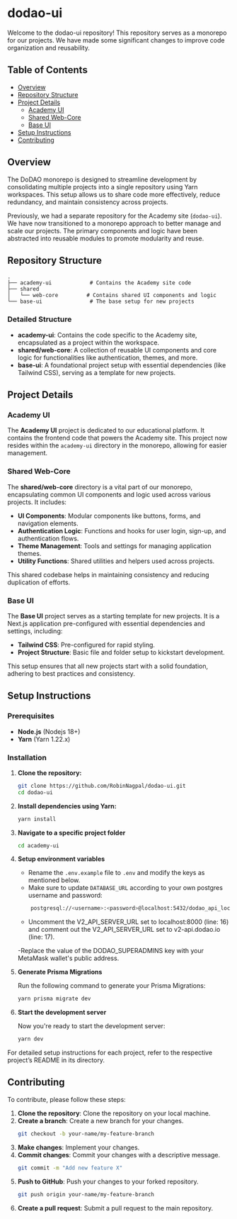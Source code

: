 # dodao-ui

Welcome to the dodao-ui repository! This repository serves as a monorepo for our projects. We have made some significant changes to improve code organization and reusability.

## Table of Contents

- [Overview](#overview)
- [Repository Structure](#repository-structure)
- [Project Details](#project-details)
  - [Academy UI](#academy-ui)
  - [Shared Web-Core](#shared-web-core)
  - [Base UI](#base-ui)
- [Setup Instructions](#setup-instructions)
- [Contributing](#contributing)

## Overview

The DoDAO monorepo is designed to streamline development by consolidating multiple projects into a single repository using Yarn workspaces. This setup allows us to share code more effectively, reduce redundancy, and maintain consistency across projects.

Previously, we had a separate repository for the Academy site (`dodao-ui`). We have now transitioned to a monorepo approach to better manage and scale our projects. The primary components and logic have been abstracted into reusable modules to promote modularity and reuse.

## Repository Structure

```
.
├── academy-ui            # Contains the Academy site code
├── shared
│   └── web-core         # Contains shared UI components and logic
└── base-ui               # The base setup for new projects
```

### Detailed Structure

- **academy-ui**: Contains the code specific to the Academy site, encapsulated as a project within the workspace.
- **shared/web-core**: A collection of reusable UI components and core logic for functionalities like authentication, themes, and more.
- **base-ui**: A foundational project setup with essential dependencies (like Tailwind CSS), serving as a template for new projects.

## Project Details

### Academy UI

The **Academy UI** project is dedicated to our educational platform. It contains the frontend code that powers the Academy site. This project now resides within the `academy-ui` directory in the monorepo, allowing for easier management.

### Shared Web-Core

The **shared/web-core** directory is a vital part of our monorepo, encapsulating common UI components and logic used across various projects. It includes:

- **UI Components**: Modular components like buttons, forms, and navigation elements.
- **Authentication Logic**: Functions and hooks for user login, sign-up, and authentication flows.
- **Theme Management**: Tools and settings for managing application themes.
- **Utility Functions**: Shared utilities and helpers used across projects.

This shared codebase helps in maintaining consistency and reducing duplication of efforts.

### Base UI

The **Base UI** project serves as a starting template for new projects. It is a Next.js application pre-configured with essential dependencies and settings, including:

- **Tailwind CSS**: Pre-configured for rapid styling.
- **Project Structure**: Basic file and folder setup to kickstart development.

[//]: <> (Todo: Add more concrete description of what's contained in this folder.)

This setup ensures that all new projects start with a solid foundation, adhering to best practices and consistency.

## Setup Instructions

### Prerequisites

- **Node.js** (Nodejs 18+)
- **Yarn** (Yarn 1.22.x)

### Installation

1. **Clone the repository:**

   ```bash
   git clone https://github.com/RobinNagpal/dodao-ui.git
   cd dodao-ui
   ```

2. **Install dependencies using Yarn:**

   ```bash
   yarn install
   ```

3. **Navigate to a specific project folder**

   ```bash
   cd academy-ui
   ```

4. **Setup environment variables**

    - Rename the `.env.example` file to `.env` and modify the keys as mentioned below.
    - Make sure to update `DATABASE_URL` according to your own postgres username and password:

    ```bash
        postgresql://<username>:<password>@localhost:5432/dodao_api_localhost_db?sslmode=verify-full
    ```

    - Uncomment the V2_API_SERVER_URL set to localhost:8000 (line: 16) and comment out the V2_API_SERVER_URL set to v2-api.dodao.io (line: 17).

    -Replace the value of the DODAO_SUPERADMINS key with your MetaMask wallet's public address.

5. **Generate Prisma Migrations**

    Run the following command to generate your Prisma Migrations:

    ```bash
    yarn prisma migrate dev
    ```

6. **Start the development server**

    Now you're ready to start the development server:

    ```bash
    yarn dev
    ```

For detailed setup instructions for each project, refer to the respective project’s README in its directory.

## Contributing

To contribute, please follow these steps:

1. **Clone the repository**: Clone the repository on your local machine.
2. **Create a branch**: Create a new branch for your changes.
   ```bash
   git checkout -b your-name/my-feature-branch
   ```
3. **Make changes**: Implement your changes.
4. **Commit changes**: Commit your changes with a descriptive message.
   ```bash
   git commit -m "Add new feature X"
   ```
5. **Push to GitHub**: Push your changes to your forked repository.
   ```bash
   git push origin your-name/my-feature-branch
   ```
6. **Create a pull request**: Submit a pull request to the main repository.
